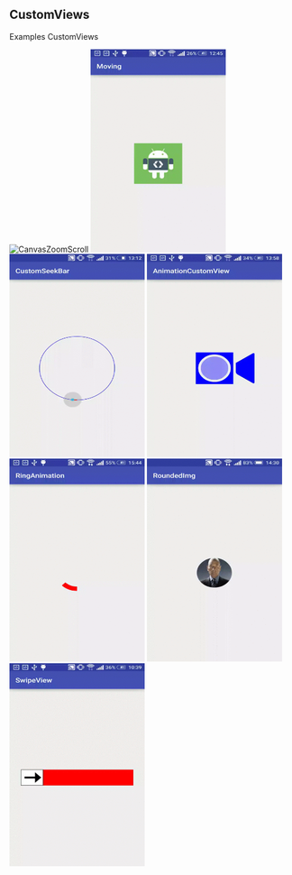 ## CustomViews

Examples CustomViews

<img src="/screenshots/CanvasZoomScroll.gif" alt="CanvasZoomScroll" title="CanvasZoomScroll" width="240" height="360" />
<img src="/screenshots/Moving.gif" alt="Moving" title="Moving" width="240" height="360" />
<img src="/screenshots/CustomSeekBar.gif" alt="CustomSeekBar" title="CustomSeekBar" width="240" height="360" />
<img src="/screenshots/AnimationCustomView.gif" alt="AnimationCustomView" title="AnimationCustomView" width="240" height="360" />
<img src="/screenshots/RingAnimation.gif" alt="RingAnimation" title="RingAnimation" width="240" height="360" />
<img src="/screenshots/RoundedImg.gif" alt="RoundedImg" title="RoundedImg" width="240" height="360" />
<img src="/screenshots/SwipeView.gif" alt="SwipeView" title="SwipeView" width="240" height="360" />